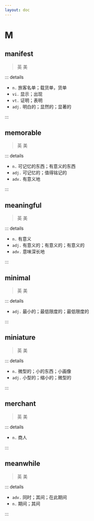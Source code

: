 ```yaml
---
layout: doc
---
```


# M

## manifest
> 英 <Phonetic word="manifest" lang="en-GB" phonetic="/ˈmænɪfest/"/>
> 美 <Phonetic word="manifest" lang="en-US" phonetic="/ˈmænɪfest/"/>

::: details

- `n.`  旅客名单；载货单，货单
- `vi.`  显示；出现
- `vt.`  证明；表明
- `adj.` 明白的；显然的；显著的

:::

## memorable
> 英 <Phonetic word="memorable" lang="en-GB" phonetic="/'mem(ə)rəb(ə)l/"/> 
> 美 <Phonetic word="memorable" lang="en-US" phonetic="/'mɛmərəbl/"/>

::: details 

- `n.` 可记忆的东西；有意义的东西
- `adj.` 可记忆的；值得铭记的
- `adv.` 有意义地

:::

## meaningful

> 英 <Phonetic word="meaningful" lang="en-GB" phonetic="/'mi:nɪŋfl/"/> 
> 美 <Phonetic word="meaningful" lang="en-US" phonetic="/'mi:nɪŋfl/"/>

::: details

- `n.`   有意义
- `adj.` 有意义的；有意义的；有意义的
- `adv.` 意味深长地

:::

## minimal
> 英 <Phonetic word="minimal" lang="en-GB" phonetic="/'mɪnɪməl/"/>
> 美 <Phonetic word="minimal" lang="en-US" phonetic="/'mɪnɪməl/"/>

::: details

- `adj.` 最小的；最低限度的；最低限度的

:::

## miniature

> 英 <Phonetic word="miniature" lang="en-GB" phonetic="/'mɪnɪətʃə/"/> 
> 美 <Phonetic word="miniature" lang="en-US" phonetic="/'mɪnɪətʃər/"/>

::: details

- `n.`   微型的；小的东西；小画像
- `adj.` 小型的；缩小的；微型的

:::

## merchant
> 英 <Phonetic word="merchant" lang="en-GB" phonetic="/ˈmɜːtʃənt/"/>
> 美 <Phonetic word="merchant" lang="en-US" phonetic=" /ˈmɜːrtʃənt/"/>

::: details

- `n.` 商人

:::

## meanwhile
> 英 <Phonetic word="meanwhile" lang="en-GB" phonetic="/'miːnwaɪl/"/>
> 美 <Phonetic word="meanwhile" lang="en-US" phonetic="/ˈmiːnwaɪl/"/>

::: details

- `adv.` 同时；其间；在此期间
- `n.` 期间；其间

:::
